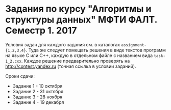 # Задания по курсу "Алгоритмы и структуры данных" МФТИ ФАЛТ. Семестр 1. 2017

Условия задач для каждого задания см. в каталогах `assignment-{1,2,3,4}`.
Туда же следует помещать решения в виде текстов программ на языке C или C++,
каждую в отдельном файле с названием вида `task-1_2.cxx`.
Каждое решение предварительно проверять на http://contest.yandex.ru (точная ссылка
в условии заданий).

Сроки сдачи:
- Задание 1 - 10 октября
- Задание 2 - 31 октября
- Задание 3 - 28 ноября
- Задание 4 - 19 декабря
 
